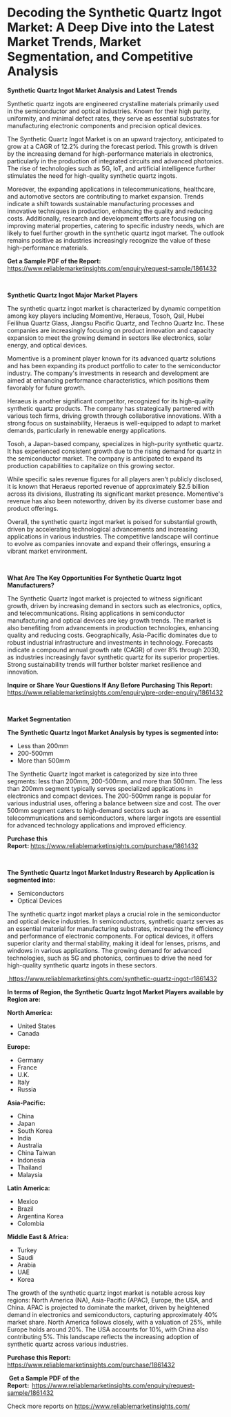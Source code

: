 <p><h1>Decoding the Synthetic Quartz Ingot Market: A Deep Dive into the Latest Market Trends, Market Segmentation, and Competitive Analysis</h1></p><p><strong>Synthetic Quartz Ingot Market Analysis and Latest Trends</strong></p>
<p><p>Synthetic quartz ingots are engineered crystalline materials primarily used in the semiconductor and optical industries. Known for their high purity, uniformity, and minimal defect rates, they serve as essential substrates for manufacturing electronic components and precision optical devices.</p><p>The Synthetic Quartz Ingot Market is on an upward trajectory, anticipated to grow at a CAGR of 12.2% during the forecast period. This growth is driven by the increasing demand for high-performance materials in electronics, particularly in the production of integrated circuits and advanced photonics. The rise of technologies such as 5G, IoT, and artificial intelligence further stimulates the need for high-quality synthetic quartz ingots.</p><p>Moreover, the expanding applications in telecommunications, healthcare, and automotive sectors are contributing to market expansion. Trends indicate a shift towards sustainable manufacturing processes and innovative techniques in production, enhancing the quality and reducing costs. Additionally, research and development efforts are focusing on improving material properties, catering to specific industry needs, which are likely to fuel further growth in the synthetic quartz ingot market. The outlook remains positive as industries increasingly recognize the value of these high-performance materials.</p></p>
<p><strong>Get a Sample PDF of the Report:&nbsp;</strong> <a href="https://www.reliablemarketinsights.com/enquiry/request-sample/1861432?utm_campaign=2197&utm_medium=2&utm_source=Github&utm_content=ia&utm_term=03042025&utm_id=synthetic-quartz-ingot">https://www.reliablemarketinsights.com/enquiry/request-sample/1861432</a></p>
<p>&nbsp;</p>
<p><strong>Synthetic Quartz Ingot Major Market Players</strong></p>
<p><p>The synthetic quartz ingot market is characterized by dynamic competition among key players including Momentive, Heraeus, Tosoh, Qsil, Hubei Feilihua Quartz Glass, Jiangsu Pacific Quartz, and Techno Quartz Inc. These companies are increasingly focusing on product innovation and capacity expansion to meet the growing demand in sectors like electronics, solar energy, and optical devices.</p><p>Momentive is a prominent player known for its advanced quartz solutions and has been expanding its product portfolio to cater to the semiconductor industry. The company's investments in research and development are aimed at enhancing performance characteristics, which positions them favorably for future growth.</p><p>Heraeus is another significant competitor, recognized for its high-quality synthetic quartz products. The company has strategically partnered with various tech firms, driving growth through collaborative innovations. With a strong focus on sustainability, Heraeus is well-equipped to adapt to market demands, particularly in renewable energy applications.</p><p>Tosoh, a Japan-based company, specializes in high-purity synthetic quartz. It has experienced consistent growth due to the rising demand for quartz in the semiconductor market. The company is anticipated to expand its production capabilities to capitalize on this growing sector.</p><p>While specific sales revenue figures for all players aren't publicly disclosed, it is known that Heraeus reported revenue of approximately $2.5 billion across its divisions, illustrating its significant market presence. Momentive's revenue has also been noteworthy, driven by its diverse customer base and product offerings.</p><p>Overall, the synthetic quartz ingot market is poised for substantial growth, driven by accelerating technological advancements and increasing applications in various industries. The competitive landscape will continue to evolve as companies innovate and expand their offerings, ensuring a vibrant market environment.</p></p>
<p>&nbsp;</p>
<p><strong>What Are The Key Opportunities For Synthetic Quartz Ingot Manufacturers?</strong></p>
<p><p>The Synthetic Quartz Ingot market is projected to witness significant growth, driven by increasing demand in sectors such as electronics, optics, and telecommunications. Rising applications in semiconductor manufacturing and optical devices are key growth trends. The market is also benefiting from advancements in production technologies, enhancing quality and reducing costs. Geographically, Asia-Pacific dominates due to robust industrial infrastructure and investments in technology. Forecasts indicate a compound annual growth rate (CAGR) of over 8% through 2030, as industries increasingly favor synthetic quartz for its superior properties. Strong sustainability trends will further bolster market resilience and innovation.</p></p>
<p><strong>Inquire or Share Your Questions If Any Before Purchasing This Report:</strong> <a href="https://www.reliablemarketinsights.com/enquiry/pre-order-enquiry/1861432?utm_campaign=2197&utm_medium=2&utm_source=Github&utm_content=ia&utm_term=03042025&utm_id=synthetic-quartz-ingot">https://www.reliablemarketinsights.com/enquiry/pre-order-enquiry/1861432</a></p>
<p>&nbsp;</p>
<p><strong>Market Segmentation</strong></p>
<p><strong>The Synthetic Quartz Ingot Market Analysis by types is segmented into:</strong></p>
<p><ul><li>Less than 200mm</li><li>200-500mm</li><li>More than 500mm</li></ul></p>
<p><p>The Synthetic Quartz Ingot market is categorized by size into three segments: less than 200mm, 200-500mm, and more than 500mm. The less than 200mm segment typically serves specialized applications in electronics and compact devices. The 200-500mm range is popular for various industrial uses, offering a balance between size and cost. The over 500mm segment caters to high-demand sectors such as telecommunications and semiconductors, where larger ingots are essential for advanced technology applications and improved efficiency.</p></p>
<p><strong>Purchase this Report:&nbsp;</strong><a href="https://www.reliablemarketinsights.com/purchase/1861432?utm_campaign=2197&utm_medium=2&utm_source=Github&utm_content=ia&utm_term=03042025&utm_id=synthetic-quartz-ingot">https://www.reliablemarketinsights.com/purchase/1861432</a></p>
<p>&nbsp;</p>
<p><strong>The Synthetic Quartz Ingot Market Industry Research by Application is segmented into:</strong></p>
<p><ul><li>Semiconductors</li><li>Optical Devices</li></ul></p>
<p><p>The synthetic quartz ingot market plays a crucial role in the semiconductor and optical device industries. In semiconductors, synthetic quartz serves as an essential material for manufacturing substrates, increasing the efficiency and performance of electronic components. For optical devices, it offers superior clarity and thermal stability, making it ideal for lenses, prisms, and windows in various applications. The growing demand for advanced technologies, such as 5G and photonics, continues to drive the need for high-quality synthetic quartz ingots in these sectors.</p></p>
<p><a href="https://www.reliablemarketinsights.com/synthetic-quartz-ingot-r1861432?utm_campaign=2197&utm_medium=2&utm_source=Github&utm_content=ia&utm_term=03042025&utm_id=synthetic-quartz-ingot">&nbsp;https://www.reliablemarketinsights.com/synthetic-quartz-ingot-r1861432</a></p>
<p><strong>In terms of Region, the Synthetic Quartz Ingot Market Players available by Region are:</strong></p>
<p>
    <p> <strong> North America: </strong>
        <ul>
            <li>United States</li>
            <li>Canada</li>
        </ul>
        </p> 
    <p> <strong> Europe: </strong>
        <ul>
            <li>Germany</li>
            <li>France</li>
            <li>U.K.</li>
            <li>Italy</li>
            <li>Russia</li>
        </ul>
        </p> 
    <p> <strong> Asia-Pacific: </strong>
        <ul>
            <li>China</li>
            <li>Japan</li>
            <li>South Korea</li>
            <li>India</li>
            <li>Australia</li>
            <li>China Taiwan</li>
            <li>Indonesia</li>
            <li>Thailand</li>
            <li>Malaysia</li>
        </ul>
        </p> 
    <p> <strong> Latin America: </strong>
        <ul>
            <li>Mexico</li>
            <li>Brazil</li>
            <li>Argentina Korea</li>
            <li>Colombia</li>
        </ul>
        </p> 
    <p> <strong> Middle East & Africa: </strong>
        <ul>
            <li>Turkey</li>
            <li>Saudi</li>
            <li>Arabia</li>
            <li>UAE</li>
            <li>Korea</li>
        </ul>
    </p>
    </p>
<p><p>The growth of the synthetic quartz ingot market is notable across key regions: North America (NA), Asia-Pacific (APAC), Europe, the USA, and China. APAC is projected to dominate the market, driven by heightened demand in electronics and semiconductors, capturing approximately 40% market share. North America follows closely, with a valuation of 25%, while Europe holds around 20%. The USA accounts for 10%, with China also contributing 5%. This landscape reflects the increasing adoption of synthetic quartz across various industries.</p></p>
<p><strong>Purchase this Report: </strong><a href="https://www.reliablemarketinsights.com/purchase/1861432?utm_campaign=2197&utm_medium=2&utm_source=Github&utm_content=ia&utm_term=03042025&utm_id=synthetic-quartz-ingot">https://www.reliablemarketinsights.com/purchase/1861432</a></p>
<p>&nbsp;<strong>Get a Sample PDF of the Report:&nbsp;&nbsp;</strong><a href="https://www.reliablemarketinsights.com/enquiry/request-sample/1861432?utm_campaign=2197&utm_medium=2&utm_source=Github&utm_content=ia&utm_term=03042025&utm_id=synthetic-quartz-ingot">https://www.reliablemarketinsights.com/enquiry/request-sample/1861432</a></p>
<p><strong></strong></p>
<p>Check more reports on <a href="https://www.reliablemarketinsights.com/?utm_campaign=2197&utm_medium=2&utm_source=Github&utm_content=ia&utm_term=03042025&utm_id=synthetic-quartz-ingot">https://www.reliablemarketinsights.com/</a></p>